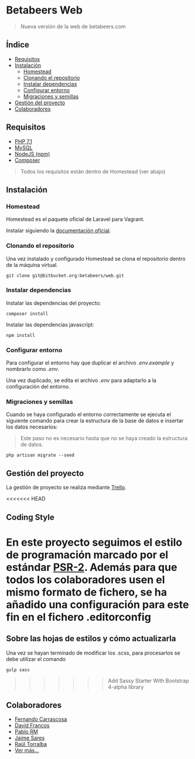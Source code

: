 # Betabeers Web

> Nueva versión de la web de betabeers.com

## Índice
* [Requisitos](#requisitos)
* [Instalación](#instalacion)
    * [Homestead](#homestead)
    * [Clonando el repositorio](#clonando-el-repositorio)
    * [Instalar dependencias](#instalar-dependencias)
    * [Configurar entorno](#configurar-entorno)
    * [Migraciones y semillas](#migraciones-y-semillas)
* [Gestión del proyecto](#gestion-del-proyecto)
* [Colaboradores](#colaboradores)

## Requisitos
- [PHP 7.1](http://php.net/)
- [MySQL](https://www.mysql.com/)
- [NodeJS (npm)](https://nodejs.org/)
- [Composer](https://getcomposer.org/)

> Todos los requisitos están dentro de Homestead (ver abajo)

## Instalación

### Homestead

Homestead es el paquete oficial de Laravel para Vagrant. 

Instalar siguiendo la [documentación oficial](https://laravel.com/docs/5.3/homestead).

### Clonando el repositorio

Una vez instalado y configurado Homestead se clona el repositorio dentro de la máquina virtual.

```
git clone git@bitbucket.org:betabeers/web.git
```

### Instalar dependencias

Instalar las dependencias del proyecto:

```
composer install
```

Instalar las dependencias javascript:

```
npm install
```

### Configurar entorno

Para configurar el entorno hay que duplicar el archivo *.env.example* y nombrarlo como *.env*.

Una vez duplicado, se edita el archivo *.env* para adaptarlo a la configuración del entorno.

### Migraciones y semillas

Cuando se haya configurado el entorno correctamente se ejecuta el siguiente comando para crear la estructura de la base de datos e insertar los datos necesarios:

> Este paso no es necesario hasta que no se haya creado la estructura de datos.

```
php artisan migrate --seed
```


## Gestión del proyecto

La gestión de proyecto se realiza mediante [Trello](https://trello.com/b/kja1mSpP/bb-web-2017).

<<<<<<< HEAD
## Coding Style

En este proyecto seguimos el estilo de programación marcado por el estándar [PSR-2](http://www.php-fig.org/psr/psr-2/).
Además para que todos los colaboradores usen el mismo formato de fichero, se ha añadido una configuración para este fin
en el fichero .editorconfig
=======
## Sobre las hojas de estilos y cómo actualizarla

Una vez se hayan terminado de modificar los .scss, para procesarlos se debe utilizar el comando

```gulp sass```


>>>>>>> Add Sassy Starter With Bootstrap 4-alpha library

## Colaboradores
- [Fernando Carrascosa](http://fcarrascosa.es)
- [David Francos](https://twitter.com/davidfrancos)
- [Pablo RM](https://twitter.com/yondemon)
- [Jaime Sares](http://jaimesares.com)
- [Raül Torralba](https://www.artansoft.com)
- [Ver más...]()
